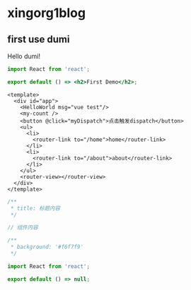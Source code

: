 #  xingorg1blog

## first use dumi
Hello dumi!

```jsx
import React from 'react';

export default () => <h2>First Demo</h2>;
```

<!-- 问：怎么插入vue代码，貌似只能基于jsx -->
```vue
<template>
  <div id="app">
    <HelloWorld msg="vue test"/>
    <my-count />
    <button @click="myDispatch">点击触发dispatch</button>
    <ul>
      <li>
        <router-link to="/home">home</router-link>
      </li>
      <li>
        <router-link to="/about">about</router-link>
      </li>
    </ul>
    <router-view></router-view>
  </div>
</template>
```

```jsx
/**
 * title: 标题内容
 */

// 组件内容
```

```jsx
/**
 * background: '#f6f7f9'
 */

import React from 'react';

export default () => null;
```